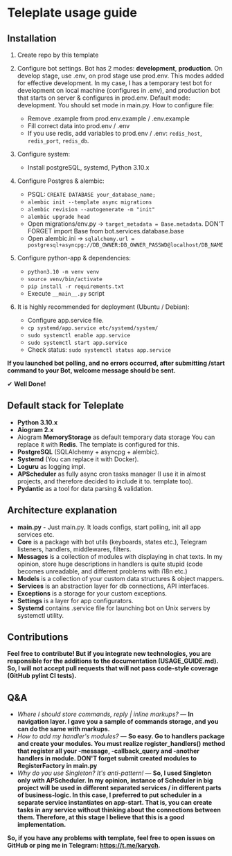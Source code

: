 # Teleplate usage guide

## Installation

1) Create repo by this template

2) Configure bot settings. Bot has 2 modes: **development**, **production**. On develop stage, use .env, on prod stage
   use prod.env. This modes added for effective development. In my case, I has a temporary test bot for development on local machine (configures in .env), and production bot that starts on server & configures in prod.env. Default mode: development. You should set mode in main.py. How to configure file:
    - Remove .example from prod.env.example / .env.example
    - Fill correct data into prod.env / .env
    - If you use redis, add variables to prod.env / .env:
      `redis_host`, `redis_port`, `redis_db`.

3) Configure system:
    - Install postgreSQL, systemd, Python 3.10.x

4) Configure Postgres & alembic:
    - PSQL: `CREATE DATABASE your_database_name;`
    - `alembic init --template async migrations`
    - `alembic revision --autogenerate -m "init"`
    - `alembic upgrade head`
    - Open migrations/env.py -> `target_metadata = Base.metadata`. DON'T FORGET import Base from
      bot.services.database.base
    - Open alembic.ini -> `sqlalchemy.url = postgresql+asyncpg://DB_OWNER:DB_OWNER_PASSWD@localhost/DB_NAME`

5) Configure python-app & dependencies:
    - `python3.10 -m venv venv`
    - `source venv/bin/activate`
    - `pip install -r requirements.txt`
    - Execute `__main__.py` script
6) It is highly recommended for deployment (Ubuntu / Debian):
    - Configure app.service file.
    - `cp systemd/app.service etc/systemd/system/`
    - `sudo systemctl enable app.service`
    - `sudo systemctl start app.service`
    - Check status: `sudo systemctl status app.service`

**If you launched bot polling, and no errors occurred, after submitting /start command to your Bot, welcome message
should be sent.**

✔ **Well Done!**

## Default stack for Teleplate

- **Python 3.10.x**
- **Aiogram 2.x**
- Aiogram **MemoryStorage** as default temporary data storage You can replace it with **Redis**. The template is
  configured for this.
- **PostgreSQL** (SQLAlchemy + asyncpg + alembic).
- **Systemd** (You can replace it with Docker).
- **Loguru** as logging impl.
- **APScheduler** as fully async cron tasks manager (I use it in almost projects, and therefore decided to include it
  to.
  template too).
- **Pydantic** as a tool for data parsing & validation.

## Architecture explanation

- **main.py** - Just main.py. It loads configs, start polling, init all app services etc.
- **Core** is a package with bot utils (keyboards, states etc.), Telegram listeners, handlers, middlewares, filters.
- **Messages** is a collection of modules with displaying in chat texts. In my opinion, store huge descriptions in
  handlers is quite stupid (code becomes unreadable, and different problems with i18n etc.)
- **Models** is a collection of your custom data structures & object mappers.
- **Services** is an abstraction layer for db connections, API interfaces.
- **Exceptions** is a storage for your custom exceptions.
- **Settings** is a layer for app configurators.
- **Systemd** contains .service file for launching bot on Unix servers by systemctl utility.

## Contributions

**Feel free to contribute! But if you integrate new technologies, you are responsible for the
additions to the documentation (USAGE_GUIDE.md). So, I will not accept pull requests that will not pass code-style coverage (GitHub pylint CI tests).**

## Q&A

- *Where I should store commands, reply | inline markups?* — **In navigation layer. I gave you a sample of commands
  storage, and you can do the same with markups.**
- *How to add my handler's modules?* — **So easy. Go to handlers package and create your modules. You must realize
  register_handlers() method that register all your -message, -callback_query and -another handlers in module. DON'T forget submit
  created modules to RegisterFactory in main.py**
- *Why do you use Singleton? It's anti-pattern!* — **So, I used Singleton only with APScheduler. In my opinion,
  instance of Scheduler in big project will be used in different separated services / in different parts of
  business-logic.
  In this case, I preferred to put scheduler in a separate service instantiates on app-start. That is, you can create
  tasks in any service without thinking about the connections between them. Therefore, at this stage I believe that this
  is a good implementation.**

**So, if you have any problems with template, feel free to open issues on GitHub or ping me in Telegram:
https://t.me/karych.**
